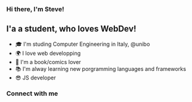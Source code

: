 ### Hi there, I'm Steve!

## I'a a student, who loves WebDev!
- 🎓 I'm studing Computer Engineering in Italy, @unibo
- 🌍 I love web developping
- 💬 I'm a book/comics lover
- 📚 I'm alway learning new porgramming languages and frameworks
- 😎 JS developer

### Connect with me
